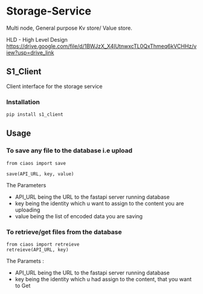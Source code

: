 # Storage-Service
Multi node, General purpose Kv store/ Value store. 

HLD - High Level Design
https://drive.google.com/file/d/1BWJzX_X4IUtnwxcTL0QxThmeq6kVCHHz/view?usp=drive_link


## S1_Client

Client interface for the storage service

### Installation

```bash
pip install s1_client
```

## Usage 

### To save any file to the database i.e upload 
```
from ciaos import save

save(API_URL, key, value)
```
The Parameters 
- API_URL being the URL to the fastapi server running database
- key being the identity which u want to assign to the content you are uploading
- value being the list of encoded data you are saving

### To retrieve/get files from the database
```
from ciaos import retreieve
retreieve(API_URL, key)

```
The Paramets :
- API_URL being the URL to the fastapi server running database
- key being the identity which u had  assign to the content, that you want to Get

